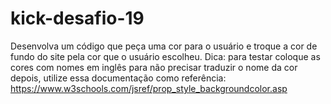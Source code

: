 # kick-desafio-19

Desenvolva um código que peça uma cor para o usuário e troque a cor de fundo do site pela cor que o usuário escolheu.
Dica: para testar coloque as cores com nomes em inglês para não precisar traduzir o nome da cor depois, utilize essa documentação como referência: https://www.w3schools.com/jsref/prop_style_backgroundcolor.asp
